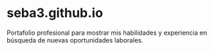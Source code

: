 # seba3.github.io
Portafolio profesional para mostrar mis habilidades y experiencia en búsqueda de nuevas oportunidades laborales.
